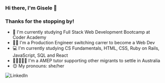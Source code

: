 ### Hi there, I'm Gisele 👋
### Thanks for the stopping by!

- 🧠  I'm currently studying Full Stack Web Development Bootcamp at Coder Academy
- 💪🏾  I'm a Production Engineer switching carrer to become a Web Dev
- 💻  I'm currently studying CS Fundamentals, HTML, CSS, Ruby on Rails, JavaScript, SQL and React
- 👩🏿‍🤝‍👩🏽  I'm a AMEP tutor supporting other migrants to settle in Australia
- 😊  My pronouns: she/her

![LinkedIn](https://img.shields.io/badge/linkedin-%230077B5.svg?style=for-the-badge&logo=linkedin&logoColor=white)
<!--
**limagisele/limagisele** is a ✨ _special_ ✨ repository because its `README.md` (this file) appears on your GitHub profile.

Here are some ideas to get you started:

- 🔭 I’m currently working on ...
- 🌱 I’m currently learning ...
- 👯 I’m looking to collaborate on ...
- 🤔 I’m looking for help with ...
- 💬 Ask me about ...
- 📫 How to reach me: ...
- 😄 Pronouns: ...
- ⚡ Fun fact: ...
-->
